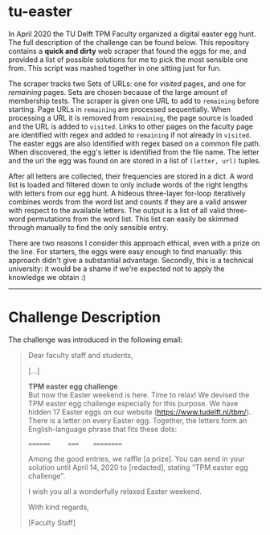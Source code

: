 # tu-easter

In April 2020 the TU Delft TPM Faculty organized a digital easter egg hunt. The full description of the challenge can be found below. This repository contains a **quick and dirty** web scraper that found the eggs for me, and provided a list of possible solutions for me to pick the most sensible one from. This script was mashed together in one sitting just for fun. 

The scraper tracks two Sets of URLs: one for _visited_ pages, and one for _remaining_ pages. Sets are chosen because of the large amount of membership tests. The scraper is given one URL to add to `remaining` before starting. Page URLs in `remaining` are processed sequentially. When processing a URL it is removed from `remaining`, the page source is loaded and the URL is added to `visited`. Links to other pages on the faculty page are identified with regex and added to `remaining` if not already in `visited`. The easter eggs are also identified with regex based on a common file path. When discovered, the egg's letter is identified from the file name. The letter and the url the egg was found on are stored in a list of `(letter, url)` tuples. 

After all letters are collected, their frequencies are stored in a dict. A word list is loaded and filtered down to only include words of the right lengths with letters from our egg hunt. A hideous three-layer for-loop iteratively combines words from the word list and counts if they are a valid answer with respect to the available letters. The output is a list of all valid three-word permutations from the word list. This list can easily be skimmed through manually to find the only sensible entry. 

There are two reasons I consider this approach ethical, even with a prize on the line. For starters, the eggs were easy enough to find manually: this approach didn't give a substantial advantage. Secondly, this is a technical university: it would be a shame if we're  expected not to apply the knowledge we obtain :)

---

# Challenge Description

The challenge was introduced in the following email:

> Dear faculty staff and students,
>
> [...]
>
> **TPM easter egg challenge**  
> But now the Easter weekend is here. Time to relax! We devised the TPM easter egg challenge especially for this purpose. We have hidden 17 Easter eggs on our website (https://www.tudelft.nl/tbm/). There is a letter on every Easter egg. Together, the letters form an English-language phrase that fits these dots:
>
> `======     ===    ========`
>
> Among the good entries, we raffle [a prize]. You can send in your solution until April 14, 2020 to [redacted], stating "TPM easter egg challenge".
>
> I wish you all a wonderfully relaxed Easter weekend.
>
> With kind regards,
>
> [Faculty Staff]
